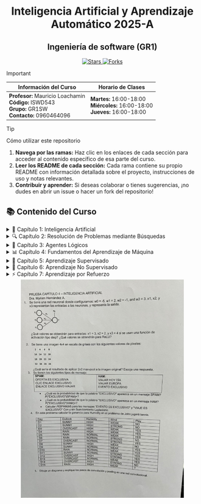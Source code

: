 <div align="center">

  <h1>Inteligencia Artificial y Aprendizaje Automático 2025-A</h1>
  <h2>Ingeniería de software (GR1)</h2>

  <!-- Badges -->
  <p>
    <a href="https://github.com/juansuarezb/InteligenciaArtificial/stargazers">
      <img alt="Stars" src="https://img.shields.io/github/stars/juansuarezb/InteligenciaArtificial?style=social" />
    </a>
    <a href="https://github.com/juansuarezb/InteligenciaArtificial/network/members">
      <img alt="Forks" src="https://img.shields.io/github/forks/juansuarezb/InteligenciaArtificial?style=social" />
    </a>
  </p>
</div>

> [!IMPORTANT]
> | Información del Curso | Horario de Clases |
> |-----------------------|-------------------|
> | **Profesor:** Mauricio Loachamin <br> **Código:** ISWD543 <br> **Grupo:** GR1SW <br> **Contacto:** 0960464096 | **Martes:** 16:00-18:00 <br> **Miércoles:** 16:00-18:00 <br> **Jueves:** 16:00-18:00 |


> [!TIP] 
> Cómo utilizar este repositorio
> 1. **Navega por las ramas:** Haz clic en los enlaces de cada sección para acceder al contenido específico de esa parte del curso.
> 2. **Leer los README de cada sección:** Cada rama contiene su propio README con información detallada sobre el proyecto, instrucciones de uso y notas relevantes.
> 3. **Contribuir y aprender:** Si deseas colaborar o tienes sugerencias, ¡no dudes en abrir un issue o hacer un fork del repositorio!

## 📚 Contenido del Curso

<details>
<summary>🧠 Capítulo 1: Inteligencia Artificial</summary>
</details>

<details>
<summary>🔍 Capítulo 2: Resolución de Problemas mediante Búsquedas</summary>
- Búsquedas sin información  
- Búsquedas con información  
- Búsquedas locales y problemas de optimización (ascenso, de colinas, temple simulado, algoritmos genéticos)  
- Búsquedas con adversarios (minimax y poda alfa-beta)  
</details>

<details>
<summary>🤖 Capítulo 3: Agentes Lógicos</summary>
- Agentes basados en conocimiento  
- El mundo de Wumpus  
- Agente lógico  
- Reglas de inferencia  
- Verificación de modelos e inferencia  
- Prueba de teoremas y validación por resolución  
- Conversión a FNC y algoritmo de resolución  
- Encadenamiento hacia adelante y hacia atrás  
</details>

<details>
<summary>📊 Capítulo 4: Fundamentos del Aprendizaje de Máquina</summary>
- Introducción al problema de aprendizaje: planteamiento del problema y ejemplos  
- Problemas de Machine Learning: clasificación, regresión y clustering  
- Conjuntos de entrenamiento, validación y testeo (hold out)  
- Preprocesamiento y postprocesamiento (normalización, regularización)  
- Generalización, underfitting, overfitting y la maldición de la dimensionalidad  
- Taxonomía del aprendizaje de máquina: aprendizaje supervisado, no supervisado y con refuerzo  
</details>

<details>
<summary>🎯 Capítulo 5: Aprendizaje Supervisado</summary>
- Estimación de error y análisis de resultados: cross-validation, matriz de confusión y curva ROC  
- Algoritmos no paramétricos: naive bayes, KNN y árboles de decisión  
- Algoritmos paramétricos: redes neuronales artificiales  
</details>

<details>
<summary>🔮 Capítulo 6: Aprendizaje No Supervisado</summary>
- Algoritmo para reducción de dimensión (PCA)  
- Clustering: K-Means  
- Clustering: Self-Organization Maps  
</details>

<details>
<summary>⚡ Capítulo 7: Aprendizaje por Refuerzo</summary>
- Principios generales del aprendizaje por refuerzo  
- Algoritmos principales de aprendizaje por refuerzo  
</details>

<div align="center">
   <img src="https://github.com/juansuarezb/InteligenciaArtificial/raw/Semana1/Imagenes/Prueba2024.jpg" alt="Imagen de IA" width="85%">   
</div>
